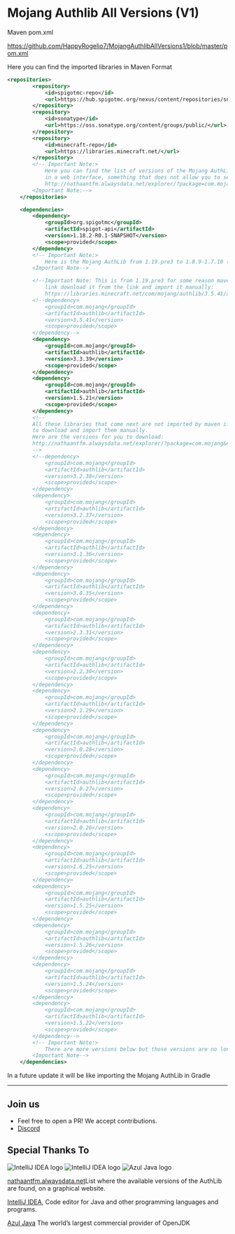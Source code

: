 Mojang Authlib All Versions (V1)
=========

Maven pom.xml

https://github.com/HappyRogelio7/MojangAuthlibAllVersions1/blob/master/pom.xml

Here you can find the imported libraries in Maven Format

```xml
<repositories>
        <repository>
            <id>spigotmc-repo</id>
            <url>https://hub.spigotmc.org/nexus/content/repositories/snapshots/</url>
        </repository>
        <repository>
            <id>sonatype</id>
            <url>https://oss.sonatype.org/content/groups/public/</url>
        </repository>
        <repository>
            <id>minecraft-repo</id>
            <url>https://libraries.minecraft.net/</url>
        </repository>
        <!-- Important Note:>
            Here you can find the list of versions of the Mojang AuthLib,
            in a web interface, something that does not allow you to see the mojang libraries page.
            http://nathaantfm.alwaysdata.net/explorer/?package=com.mojang&name=authlib
        <Important Note:-->
    </repositories>

    <dependencies>
        <dependency>
            <groupId>org.spigotmc</groupId>
            <artifactId>spigot-api</artifactId>
            <version>1.18.2-R0.1-SNAPSHOT</version>
            <scope>provided</scope>
        </dependency>
        <!-- Important Note:>
            Here is the Mojang AuthLib from 1.19.pre3 to 1.8.9-1.7.10 (version 1.5.21, there is also version 1.7.10)
        <Important Note-->

        <!--Important Note: This is from 1.19.pre3 for some reason maven doesn't import it from the
            link download it from the link and import it manually:
            https://libraries.minecraft.net/com/mojang/authlib/3.5.41/authlib-3.5.41.jar-->
        <!--dependency>
            <groupId>com.mojang</groupId>
            <artifactId>authlib</artifactId>
            <version>3.5.41</version>
            <scope>provided</scope>
        </dependency-->
        <dependency>
            <groupId>com.mojang</groupId>
            <artifactId>authlib</artifactId>
            <version>3.3.39</version>
            <scope>provided</scope>
        </dependency>
        <dependency>
            <groupId>com.mojang</groupId>
            <artifactId>authlib</artifactId>
            <version>1.5.21</version>
            <scope>provided</scope>
        </dependency>
        <!--
        All these libraries that come next are not imported by maven if you want to use them you have
        to download and import them manually.
        Here are the versions for you to download:
        http://nathaantfm.alwaysdata.net/explorer/?package=com.mojang&name=authlib
        -->
        <!--dependency>
            <groupId>com.mojang</groupId>
            <artifactId>authlib</artifactId>
            <version>3.2.38</version>
            <scope>provided</scope>
        </dependency>
        <dependency>
            <groupId>com.mojang</groupId>
            <artifactId>authlib</artifactId>
            <version>3.2.37</version>
            <scope>provided</scope>
        </dependency>
        <dependency>
            <groupId>com.mojang</groupId>
            <artifactId>authlib</artifactId>
            <version>3.1.36</version>
            <scope>provided</scope>
        </dependency>
        <dependency>
            <groupId>com.mojang</groupId>
            <artifactId>authlib</artifactId>
            <version>3.0.35</version>
            <scope>provided</scope>
        </dependency>
        <dependency>
            <groupId>com.mojang</groupId>
            <artifactId>authlib</artifactId>
            <version>2.3.31</version>
            <scope>provided</scope>
        </dependency>
        <dependency>
            <groupId>com.mojang</groupId>
            <artifactId>authlib</artifactId>
            <version>2.2.30</version>
            <scope>provided</scope>
        </dependency>
        <dependency>
            <groupId>com.mojang</groupId>
            <artifactId>authlib</artifactId>
            <version>2.1.29</version>
            <scope>provided</scope>
        </dependency>
        <dependency>
            <groupId>com.mojang</groupId>
            <artifactId>authlib</artifactId>
            <version>2.0.28</version>
            <scope>provided</scope>
        </dependency>
        <dependency>
            <groupId>com.mojang</groupId>
            <artifactId>authlib</artifactId>
            <version>2.0.27</version>
            <scope>provided</scope>
        </dependency>
        <dependency>
            <groupId>com.mojang</groupId>
            <artifactId>authlib</artifactId>
            <version>2.0.26</version>
            <scope>provided</scope>
        </dependency>
        <dependency>
            <groupId>com.mojang</groupId>
            <artifactId>authlib</artifactId>
            <version>1.6.25</version>
            <scope>provided</scope>
        </dependency>
        <dependency>
            <groupId>com.mojang</groupId>
            <artifactId>authlib</artifactId>
            <version>1.5.25</version>
            <scope>provided</scope>
        </dependency>
        <dependency>
            <groupId>com.mojang</groupId>
            <artifactId>authlib</artifactId>
            <version>1.5.26</version>
            <scope>provided</scope>
        </dependency>
        <dependency>
            <groupId>com.mojang</groupId>
            <artifactId>authlib</artifactId>
            <version>1.5.24</version>
            <scope>provided</scope>
        </dependency>
        <dependency>
            <groupId>com.mojang</groupId>
            <artifactId>authlib</artifactId>
            <version>1.5.22</version>
            <scope>provided</scope>
        </dependency-->
        <!-- Important Note:>
            There are more versions below but those versions are no longer used.
        <Important Note-->
    </dependencies>
```

In a future update it will be like importing the Mojang AuthLib in Gradle


---

## Join us

* Feel free to open a PR! We accept contributions.
* [Discord](https://discord.gg/3EebYUyeUX)

## Special Thanks To

![IntelliJ IDEA logo](https://resources.jetbrains.com/storage/products/company/brand/logos/IntelliJ_IDEA_icon.png?size=100px)
![IntelliJ IDEA logo](https://resources.jetbrains.com/storage/products/company/brand/logos/IntelliJ_IDEA.png)
![Azul Java logo](https://www.azul.com/wp-content/themes/azul/dist/img/logo.svg)

[nathaantfm.alwaysdata.net](http://nathaantfm.alwaysdata.net/explorer/?package=com.mojang&name=authlib)List where the available versions of the AuthLib are found, on a graphical website.

[IntelliJ IDEA](https://www.jetbrains.com/idea/), Code editor for Java and other programming languages and programs.

[Azul Java](https://www.azul.com/) The world’s largest commercial provider of OpenJDK